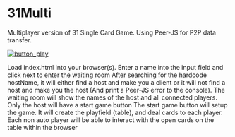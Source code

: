 # 31Multi
Multiplayer version of 31 Single Card Game. Using Peer-JS for P2P data transfer.


[![button_play](https://github.com/IT-Jeroen/31Single/assets/55962983/302318c4-8570-4a8b-8f07-74cda87b6c4f)](https://it-jeroen.github.io/31Multi/) 


Load index.html into your browser(s).
Enter a name into the input field and click next to enter the waiting room
After searching for the hardcode hostName, it will either find a host and make you a client
or it will not find a host and make you the host (And print a Peer-JS error to the console).
The waiting room will show the names of the host and all connected players.
Only the host will have a start game button
The start game button will setup the game. It will create the playfield (table), and deal cards to each player. Each non auto player will be able to interact with the open cards on the table within the browser



